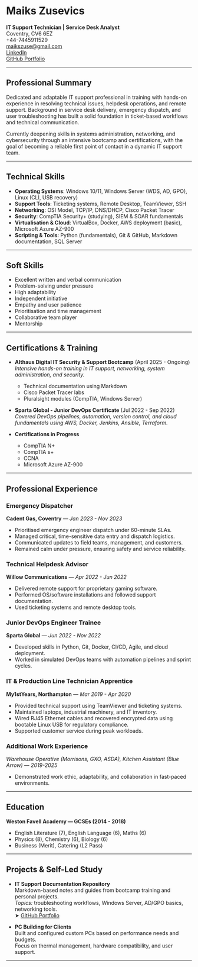 # Maiks Zusevics

**IT Support Technician | Service Desk Analyst**  
Coventry, CV6 6EZ  
+44-7445911529  
maikszuse@gmail.com  
[LinkedIn](https://linkedin.com/in/maiks-zusevics-8b04b4250)  
[GitHub Portfolio](https://github.com/maikszusevics/IT-Security-Support-Bootcamp)

---

## Professional Summary

Dedicated and adaptable IT support professional in training with hands-on experience in resolving technical issues, helpdesk operations, and remote support. Background in service desk delivery, emergency dispatch, and user troubleshooting has built a solid foundation in ticket-based workflows and technical communication.

Currently deepening skills in systems administration, networking, and cybersecurity through an intensive bootcamp and certifications, with the goal of becoming a reliable first point of contact in a dynamic IT support team.

---

## Technical Skills

- **Operating Systems**: Windows 10/11, Windows Server (WDS, AD, GPO), Linux (CLI, USB recovery)
- **Support Tools**: Ticketing systems, Remote Desktop, TeamViewer, SSH
- **Networking**: OSI Model, TCP/IP, DNS/DHCP, Cisco Packet Tracer
- **Security**: CompTIA Security+ (studying), SIEM & SOAR fundamentals
- **Virtualisation & Cloud**: VirtualBox, Docker, AWS deployment (basic), Microsoft Azure AZ-900
- **Scripting & Tools**: Python (fundamentals), Git & GitHub, Markdown documentation, SQL Server

---

## Soft Skills

- Excellent written and verbal communication  
- Problem-solving under pressure  
- High adaptability
- Independent initiative 
- Empathy and user patience  
- Prioritisation and time management  
- Collaborative team player  
- Mentorship

---

## Certifications & Training

- **Althaus Digital IT Security & Support Bootcamp** (April 2025 - Ongoing)  
  *Intensive hands-on training in IT support, networking, system administration, and security.*
  - Technical documentation using Markdown
  - Cisco Packet Tracer labs
  - Pluralsight modules (CompTIA, Windows Server)

- **Sparta Global - Junior DevOps Certificate** (Jul 2022 - Sep 2022)  
  *Covered DevOps pipelines, automation, version control, and cloud fundamentals using AWS, Docker, Jenkins, Ansible, Terraform.*

- **Certifications in Progress**  
  - CompTIA N+
  - CompTIA s+
  - CCNA
  - Microsoft Azure AZ-900  

---

## Professional Experience

### **Emergency Dispatcher**  
**Cadent Gas, Coventry** — *Jan 2023 - Nov 2023*  
- Prioritised emergency engineer dispatch under 60-minute SLAs.  
- Managed critical, time-sensitive data entry and dispatch logistics.  
- Communicated updates to field teams, management, and customers.  
- Remained calm under pressure, ensuring safety and service reliability.

### **Technical Helpdesk Advisor**  
**Willow Communications** — *Apr 2022 - Jun 2022*  
- Delivered remote support for proprietary gaming software.  
- Performed OS/software installations and followed support documentation.  
- Used ticketing systems and remote desktop tools.

### **Junior DevOps Engineer Trainee**  
**Sparta Global** — *Jun 2022 - Nov 2022*  
- Developed skills in Python, Git, Docker, CI/CD, Agile, and cloud deployment.  
- Worked in simulated DevOps teams with automation pipelines and sprint cycles.

### **IT & Production Line Technician Apprentice**  
**My1stYears, Northampton** — *Mar 2019 - Apr 2020*  
- Provided technical support using TeamViewer and ticketing systems.  
- Maintained laptops, industrial machinery, and IT inventory.  
- Wired RJ45 Ethernet cables and recovered encrypted data using bootable Linux USB for regulatory compliance.  
- Supported customer service during peak workloads.

### **Additional Work Experience**  
*Warehouse Operative (Morrisons, GXO, ASDA), Kitchen Assistant (Blue Arrow)* — *2019-2025*  
- Demonstrated work ethic, adaptability, and collaboration in fast-paced environments.

---

## Education

**Weston Favell Academy — GCSEs (2014 - 2018)**  
- English Literature (7), English Language (6), Maths (6)  
- Physics (8), Chemistry (6), Biology (6)  
- Business (Merit), Catering (L2 Pass)

---

## Projects & Self-Led Study

- **IT Support Documentation Repository**  
  Markdown-based notes and guides from bootcamp training and personal projects.  
  *Topics:* troubleshooting workflows, Windows Server, AD/GPO basics, networking tools.  
  ➤ [GitHub Portfolio](https://github.com/maikszusevics/IT-Security-Support-Bootcamp)

- **PC Building for Clients**  
  Built and configured custom PCs based on performance needs and budgets.  
  Focus on thermal management, hardware compatibility, and user support.

---


